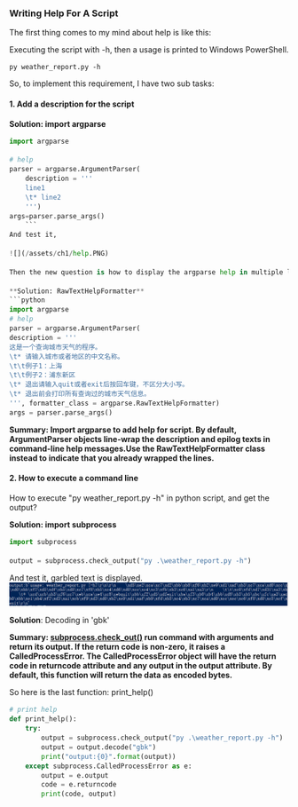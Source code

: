 ### Writing Help For A Script

The first thing comes to my mind about help is like this:

Executing the script with -h, then a usage is printed to Windows PowerShell.

    py weather_report.py -h
    
So, to implement this requirement, I have two sub tasks:

#### 1. Add a description for the script

**Solution: import argparse**
```python
import argparse

# help
parser = argparse.ArgumentParser(
    description = '''
    line1
    \t* line2
    ''')
args=parser.parse_args()
    ```
And test it,

![](/assets/ch1/help.PNG)

Then the new question is how to display the argparse help in multiple lines? 
    
**Solution: RawTextHelpFormatter**
```python
import argparse
# help
parser = argparse.ArgumentParser(
description = '''
这是一个查询城市天气的程序。
\t* 请输入城市或者地区的中文名称。
\t\t例子1：上海
\t\t例子2：浦东新区
\t* 退出请输入quit或者exit后按回车键，不区分大小写。
\t* 退出前会打印所有查询过的城市天气信息。
''', formatter_class = argparse.RawTextHelpFormatter)
args = parser.parse_args()
```
**Summary: 
Import argparse to add help for script. By default, ArgumentParser objects line-wrap the description and epilog texts in command-line help messages.Use the RawTextHelpFormatter class instead to indicate that you already wrapped the lines.**
   
#### 2. How to execute a command line 

How to execute "py weather_report.py -h" in python script, and get the output?


**Solution: import subprocess** 
```python
import subprocess

output = subprocess.check_output("py .\weather_report.py -h")
```
And test it, garbled text is displayed.
![](/assets/ch1/encode.PNG)

**Solution**: Decoding in 'gbk'

**Summary: [subprocess.check_out()](https://docs.python.org/3/library/subprocess.html) run command with arguments and return its output. If the return code is non-zero, it raises a CalledProcessError. The CalledProcessError object will have the return code in returncode attribute and any output in the output attribute. By default, this function will return the data as encoded bytes.**

So here is the last function: print_help()
```python
# print help
def print_help():
    try:
        output = subprocess.check_output("py .\weather_report.py -h")
        output = output.decode("gbk")
        print("output:{0}".format(output))
    except subprocess.CalledProcessError as e:
        output = e.output
        code = e.returncode
        print(code, output)
```
